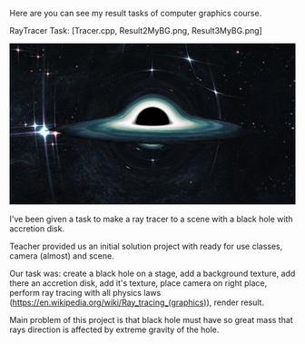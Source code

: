 Here are you can see my result tasks of computer graphics course.

RayTracer Task: 
[Tracer.cpp, Result2MyBG.png, Result3MyBG.png]

![Image alt](https://github.com/DMuhayev/Portfolio/blob/master/Computer%20graphics%20course/Result3MyBG.png?raw=true)

I've been given a task to make a ray tracer to a scene with a black hole with accretion disk.

Teacher provided us an initial solution project with ready for use classes, camera (almost) and scene.

Our task was: create a black hole on a stage, add a background texture, add there an accretion disk, add it's texture, place camera on right place, perform ray tracing with all physics laws (https://en.wikipedia.org/wiki/Ray_tracing_(graphics)), render result.

Main problem of this project is that black hole must have so great mass that rays direction is affected by extreme gravity of the hole.
